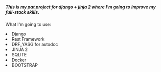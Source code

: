 <h5>This is my pat project for django + jinja 2 where I'm going to improve my full-stack skills.</h3> 
<p>What I'm going to use:
<li>Django</li>
<li>Rest Framework</li>
<li>DRF_YASG for autodoc</li>
<li>JINJA 2</li>
<li>SQLITE</li>
<li>Docker</li>
<li>BOOTSTRAP</li>